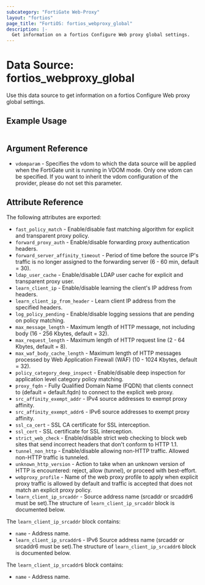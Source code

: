 ```yaml
---
subcategory: "FortiGate Web-Proxy"
layout: "fortios"
page_title: "FortiOS: fortios_webproxy_global"
description: |-
  Get information on a fortios Configure Web proxy global settings.
---
```


# Data Source: fortios_webproxy_global
Use this data source to get information on a fortios Configure Web proxy global settings.


## Example Usage

```hcl

```

## Argument Reference

* `vdomparam` - Specifies the vdom to which the data source will be applied when the FortiGate unit is running in VDOM mode. Only one vdom can be specified. If you want to inherit the vdom configuration of the provider, please do not set this parameter.

## Attribute Reference

The following attributes are exported:

* `fast_policy_match` - Enable/disable fast matching algorithm for explicit and transparent proxy policy.
* `forward_proxy_auth` - Enable/disable forwarding proxy authentication headers.
* `forward_server_affinity_timeout` - Period of time before the source IP's traffic is no longer assigned to the forwarding server (6 - 60 min, default = 30).
* `ldap_user_cache` - Enable/disable LDAP user cache for explicit and transparent proxy user.
* `learn_client_ip` - Enable/disable learning the client's IP address from headers.
* `learn_client_ip_from_header` - Learn client IP address from the specified headers.
* `log_policy_pending` - Enable/disable logging sessions that are pending on policy matching.
* `max_message_length` - Maximum length of HTTP message, not including body (16 - 256 Kbytes, default = 32).
* `max_request_length` - Maximum length of HTTP request line (2 - 64 Kbytes, default = 8).
* `max_waf_body_cache_length` - Maximum length of HTTP messages processed by Web Application Firewall (WAF) (10 - 1024 Kbytes, default = 32).
* `policy_category_deep_inspect` - Enable/disable deep inspection for application level category policy matching.
* `proxy_fqdn` - Fully Qualified Domain Name (FQDN) that clients connect to (default = default.fqdn) to connect to the explicit web proxy.
* `src_affinity_exempt_addr` - IPv4 source addresses to exempt proxy affinity.
* `src_affinity_exempt_addr6` - IPv6 source addresses to exempt proxy affinity.
* `ssl_ca_cert` - SSL CA certificate for SSL interception.
* `ssl_cert` - SSL certificate for SSL interception.
* `strict_web_check` - Enable/disable strict web checking to block web sites that send incorrect headers that don't conform to HTTP 1.1.
* `tunnel_non_http` - Enable/disable allowing non-HTTP traffic. Allowed non-HTTP traffic is tunneled.
* `unknown_http_version` - Action to take when an unknown version of HTTP is encountered: reject, allow (tunnel), or proceed with best-effort.
* `webproxy_profile` - Name of the web proxy profile to apply when explicit proxy traffic is allowed by default and traffic is accepted that does not match an explicit proxy policy.
* `learn_client_ip_srcaddr` - Source address name (srcaddr or srcaddr6 must be set).The structure of `learn_client_ip_srcaddr` block is documented below.

The `learn_client_ip_srcaddr` block contains:

* `name` - Address name.
* `learn_client_ip_srcaddr6` - IPv6 Source address name (srcaddr or srcaddr6 must be set).The structure of `learn_client_ip_srcaddr6` block is documented below.

The `learn_client_ip_srcaddr6` block contains:

* `name` - Address name.
